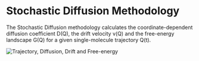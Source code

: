 # Stochastic Diffusion Methodology
The Stochastic Diffusion methodology calculates the coordinate-dependent diffusion coefficient D(Q), the drift velocity v(Q) and the free-energy landscape G(Q) for a given single-molecule trajectory Q(t).

![Trajectory, Diffusion, Drift and Free-energy](https://github.com/ronaldolab/stochastic_diffusion/blob/master/DVF.png)
